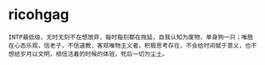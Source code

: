 # ricohgag
	INTP最低级，无时无刻不在想放弃，每时每刻都在拖延，自我认知为废物，单身狗一只；唯胜在心态乐观，信老子，不信道教，客观唯物主义者，积极思考存在，不会给时间赋于意义，也不想给岁月以文明，相信活着的时候的体验，死后一切为尘土。